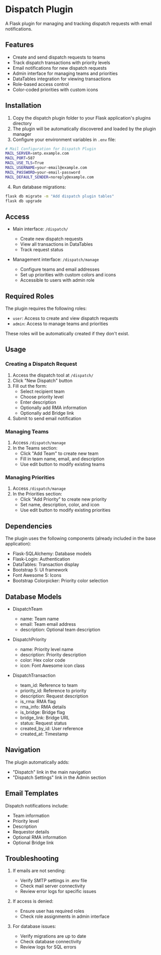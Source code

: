# Dispatch Plugin

A Flask plugin for managing and tracking dispatch requests with email notifications.

## Features

- Create and send dispatch requests to teams
- Track dispatch transactions with priority levels
- Email notifications for new dispatch requests
- Admin interface for managing teams and priorities
- DataTables integration for viewing transactions
- Role-based access control
- Color-coded priorities with custom icons

## Installation

1. Copy the dispatch plugin folder to your Flask application's plugins directory
2. The plugin will be automatically discovered and loaded by the plugin manager
3. Configure your environment variables in `.env` file:

```bash
# Mail Configuration for Dispatch Plugin
MAIL_SERVER=smtp.example.com
MAIL_PORT=587
MAIL_USE_TLS=True
MAIL_USERNAME=your-email@example.com
MAIL_PASSWORD=your-email-password
MAIL_DEFAULT_SENDER=noreply@example.com
```

4. Run database migrations:

```bash
flask db migrate -m "Add dispatch plugin tables"
flask db upgrade
```

## Access

- Main interface: `/dispatch/`
  - Create new dispatch requests
  - View all transactions in DataTables
  - Track request status

- Management interface: `/dispatch/manage`
  - Configure teams and email addresses
  - Set up priorities with custom colors and icons
  - Accessible to users with admin role

## Required Roles

The plugin requires the following roles:
- `user`: Access to create and view dispatch requests
- `admin`: Access to manage teams and priorities

These roles will be automatically created if they don't exist.

## Usage

### Creating a Dispatch Request

1. Access the dispatch tool at `/dispatch/`
2. Click "New Dispatch" button
3. Fill out the form:
   - Select recipient team
   - Choose priority level
   - Enter description
   - Optionally add RMA information
   - Optionally add Bridge link
4. Submit to send email notification

### Managing Teams

1. Access `/dispatch/manage`
2. In the Teams section:
   - Click "Add Team" to create new team
   - Fill in team name, email, and description
   - Use edit button to modify existing teams

### Managing Priorities

1. Access `/dispatch/manage`
2. In the Priorities section:
   - Click "Add Priority" to create new priority
   - Set name, description, color, and icon
   - Use edit button to modify existing priorities

## Dependencies

The plugin uses the following components (already included in the base application):

- Flask-SQLAlchemy: Database models
- Flask-Login: Authentication
- DataTables: Transaction display
- Bootstrap 5: UI framework
- Font Awesome 5: Icons
- Bootstrap Colorpicker: Priority color selection

## Database Models

- DispatchTeam
  - name: Team name
  - email: Team email address
  - description: Optional team description

- DispatchPriority
  - name: Priority level name
  - description: Priority description
  - color: Hex color code
  - icon: Font Awesome icon class

- DispatchTransaction
  - team_id: Reference to team
  - priority_id: Reference to priority
  - description: Request description
  - is_rma: RMA flag
  - rma_info: RMA details
  - is_bridge: Bridge flag
  - bridge_link: Bridge URL
  - status: Request status
  - created_by_id: User reference
  - created_at: Timestamp

## Navigation

The plugin automatically adds:
- "Dispatch" link in the main navigation
- "Dispatch Settings" link in the Admin section

## Email Templates

Dispatch notifications include:
- Team information
- Priority level
- Description
- Requestor details
- Optional RMA information
- Optional Bridge link

## Troubleshooting

1. If emails are not sending:
   - Verify SMTP settings in .env file
   - Check mail server connectivity
   - Review error logs for specific issues

2. If access is denied:
   - Ensure user has required roles
   - Check role assignments in admin interface

3. For database issues:
   - Verify migrations are up to date
   - Check database connectivity
   - Review logs for SQL errors
